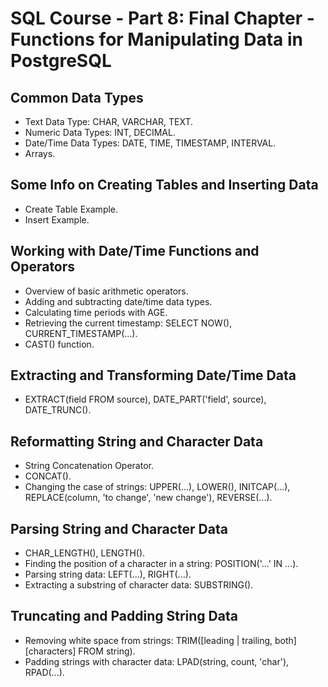 # SQL Course - Part 8: Final Chapter - Functions for Manipulating Data in PostgreSQL

## Common Data Types

- Text Data Type: CHAR, VARCHAR, TEXT.
- Numeric Data Types: INT, DECIMAL.
- Date/Time Data Types: DATE, TIME, TIMESTAMP, INTERVAL.
- Arrays.

## Some Info on Creating Tables and Inserting Data

- Create Table Example.
- Insert Example.

## Working with Date/Time Functions and Operators

- Overview of basic arithmetic operators.
- Adding and subtracting date/time data types.
- Calculating time periods with AGE.
- Retrieving the current timestamp: SELECT NOW(), CURRENT_TIMESTAMP(...).
- CAST() function.

## Extracting and Transforming Date/Time Data

- EXTRACT(field FROM source), DATE_PART('field', source), DATE_TRUNC().

## Reformatting String and Character Data

- String Concatenation Operator.
- CONCAT().
- Changing the case of strings: UPPER(...), LOWER(), INITCAP(...), REPLACE(column, 'to change', 'new change'), REVERSE(...).

## Parsing String and Character Data

- CHAR_LENGTH(), LENGTH().
- Finding the position of a character in a string: POSITION('...' IN ...).
- Parsing string data: LEFT(...), RIGHT(...).
- Extracting a substring of character data: SUBSTRING().

## Truncating and Padding String Data

- Removing white space from strings: TRIM([leading | trailing, both] [characters] FROM string).
- Padding strings with character data: LPAD(string, count, 'char'), RPAD(...).
